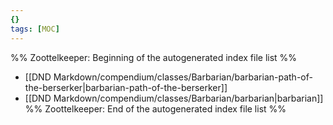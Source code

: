 ```yaml
---
{}
tags: [MOC]
---
```

%% Zoottelkeeper: Beginning of the autogenerated index file list  %%
-  [[DND Markdown/compendium/classes/Barbarian/barbarian-path-of-the-berserker|barbarian-path-of-the-berserker]]
-  [[DND Markdown/compendium/classes/Barbarian/barbarian|barbarian]]
%% Zoottelkeeper: End of the autogenerated index file list  %%
